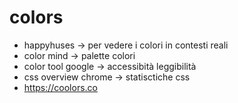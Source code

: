 # colors
- happyhuses -> per vedere i colori in contesti reali
- color mind -> palette colori
- color tool google -> accessibità leggibilità
- css overview chrome -> statisctiche css
- https://coolors.co
